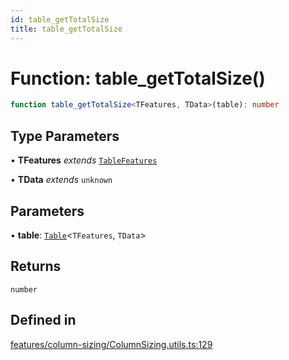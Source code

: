 ```yaml
---
id: table_getTotalSize
title: table_getTotalSize
---
```


# Function: table\_getTotalSize()

```ts
function table_getTotalSize<TFeatures, TData>(table): number
```

## Type Parameters

• **TFeatures** *extends* [`TableFeatures`](../interfaces/tablefeatures.md)

• **TData** *extends* `unknown`

## Parameters

• **table**: [`Table`](../type-aliases/table.md)\<`TFeatures`, `TData`\>

## Returns

`number`

## Defined in

[features/column-sizing/ColumnSizing.utils.ts:129](https://github.com/TanStack/table/blob/b1e6b79157b0debc7222660572b06c8b857f4605/packages/table-core/src/features/column-sizing/ColumnSizing.utils.ts#L129)
